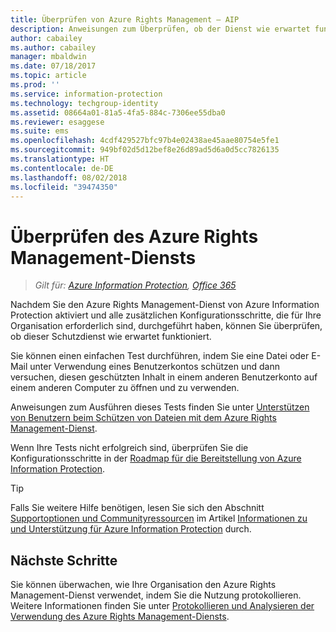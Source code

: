 ```yaml
---
title: Überprüfen von Azure Rights Management – AIP
description: Anweisungen zum Überprüfen, ob der Dienst wie erwartet funktioniert. Hierbei wird eine Datei oder E-Mail unter Verwendung eines Benutzerkontos geschützt und anschließend versucht, diesen geschützten Inhalt von einem anderen Benutzerkonto aus zu öffnen und zu verwenden.
author: cabailey
ms.author: cabailey
manager: mbaldwin
ms.date: 07/18/2017
ms.topic: article
ms.prod: ''
ms.service: information-protection
ms.technology: techgroup-identity
ms.assetid: 08664a01-81a5-4fa5-884c-7306ee55dba0
ms.reviewer: esaggese
ms.suite: ems
ms.openlocfilehash: 4cdf429527bfc97b4e02438ae45aae80754e5fe1
ms.sourcegitcommit: 949bf02d5d12bef8e26d89ad5d6a0d5cc7826135
ms.translationtype: HT
ms.contentlocale: de-DE
ms.lasthandoff: 08/02/2018
ms.locfileid: "39474350"
---
```

# <a name="verifying-the-azure-rights-management-service"></a>Überprüfen des Azure Rights Management-Diensts

>*Gilt für: [Azure Information Protection](https://azure.microsoft.com/pricing/details/information-protection), [Office 365](http://download.microsoft.com/download/E/C/F/ECF42E71-4EC0-48FF-AA00-577AC14D5B5C/Azure_Information_Protection_licensing_datasheet_EN-US.pdf)*

Nachdem Sie den Azure Rights Management-Dienst von Azure Information Protection aktiviert und alle zusätzlichen Konfigurationsschritte, die für Ihre Organisation erforderlich sind, durchgeführt haben, können Sie überprüfen, ob dieser Schutzdienst wie erwartet funktioniert. 

Sie können einen einfachen Test durchführen, indem Sie eine Datei oder E-Mail unter Verwendung eines Benutzerkontos schützen und dann versuchen, diesen geschützten Inhalt in einem anderen Benutzerkonto auf einem anderen Computer zu öffnen und zu verwenden.

Anweisungen zum Ausführen dieses Tests finden Sie unter [Unterstützen von Benutzern beim Schützen von Dateien mit dem Azure Rights Management-Dienst](help-users.md).

Wenn Ihre Tests nicht erfolgreich sind, überprüfen Sie die Konfigurationsschritte in der [Roadmap für die Bereitstellung von Azure Information Protection](../plan-design/deployment-roadmap.md).

> [!TIP]
> Falls Sie weitere Hilfe benötigen, lesen Sie sich den Abschnitt [Supportoptionen und Communityressourcen](../information-support.md#support-options-and-community-resources) im Artikel [Informationen zu und Unterstützung für Azure Information Protection](../information-support.md) durch.

## <a name="next-steps"></a>Nächste Schritte

Sie können überwachen, wie Ihre Organisation den Azure Rights Management-Dienst verwendet, indem Sie die Nutzung protokollieren. Weitere Informationen finden Sie unter [Protokollieren und Analysieren der Verwendung des Azure Rights Management-Diensts](log-analyze-usage.md).



